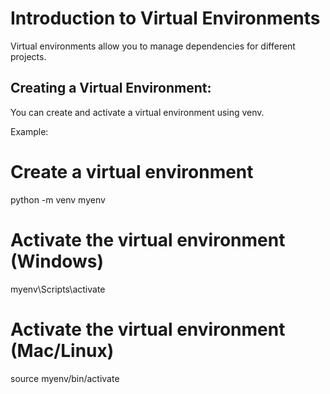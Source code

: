 # Introduction to Virtual Environments
Virtual environments allow you to manage dependencies for different projects.

## Creating a Virtual Environment:
You can create and activate a virtual environment using venv.

Example:
# Create a virtual environment
python -m venv myenv

# Activate the virtual environment (Windows)
myenv\Scripts\activate

# Activate the virtual environment (Mac/Linux)
source myenv/bin/activate


